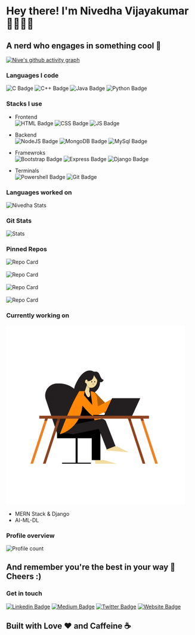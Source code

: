 # Hey there! I'm Nivedha Vijayakumar 👋🏻👩🏻
## A nerd who engages in something cool 🦾

[![Nive's github activity graph](https://github-readme-activity-graph.vercel.app/graph?username=nivevj&theme=github-compact)](https://github.com/ashutosh00710/github-readme-activity-graph)

### Languages I code
![C Badge](https://img.shields.io/badge/C-00599C?style=for-the-badge&logo=c&logoColor=white)
![C++ Badge](https://img.shields.io/badge/C%2B%2B-00599C?style=for-the-badge&logo=c%2B%2B&logoColor=white)
![Java Badge](https://img.shields.io/badge/Java-ED8B00?style=for-the-badge&logo=java&logoColor=white)
![Python Badge](https://img.shields.io/badge/Python-3776AB?style=for-the-badge&logo=python&logoColor=white)

### Stacks I use
* Frontend </br>
![HTML Badge](https://img.shields.io/badge/HTML5-E34F26?style=for-the-badge&logo=html5&logoColor=white)
![CSS Badge](https://img.shields.io/badge/CSS3-1572B6?style=for-the-badge&logo=css3&logoColor=white)
![JS Badge](https://img.shields.io/badge/JavaScript-F7DF1E?style=for-the-badge&logo=javascript&logoColor=black)</br>

* Backend </br>
![NodeJS Badge](https://img.shields.io/badge/Node.js-43853D?style=for-the-badge&logo=node.js&logoColor=white)
![MongoDB Badge](https://img.shields.io/badge/MongoDB-4EA94B?style=for-the-badge&logo=mongodb&logoColor=white)
![MySql Badge](https://img.shields.io/badge/MySQL-00000F?style=for-the-badge&logo=mysql&logoColor=white)</br>

* Framewroks </br>
![Bootstrap Badge](https://img.shields.io/badge/Bootstrap-563D7C?style=for-the-badge&logo=bootstrap&logoColor=white)
![Express Badge](https://img.shields.io/badge/Express.js-404D59?style=for-the-badge)
![Django Badge](https://img.shields.io/badge/Django-092E20?style=for-the-badge&logo=django&logoColor=white)

* Terminals </br>
![Powershell Badge](https://img.shields.io/badge/powershell-5391FE?style=for-the-badge&logo=powershell&logoColor=white)
![Git Badge](https://img.shields.io/badge/GIT-E44C30?style=for-the-badge&logo=git&logoColor=white)

### Languages worked on
![Nivedha Stats](https://github-readme-stats.vercel.app/api/top-langs/?username=nivevj&theme=blue-green)

### Git Stats
![Stats](https://github-readme-streak-stats.herokuapp.com/?user=nivevj&theme=blue-green)

### Pinned Repos
![Repo Card](https://github-readme-stats.vercel.app/api/pin/?username=nivevj&repo=N-Blog&theme=dark)<br><br>
![Repo Card](https://github-readme-stats.vercel.app/api/pin/?username=nivevj&repo=Contact-List&theme=dark)</br><br>
![Repo Card](https://github-readme-stats.vercel.app/api/pin/?username=nivevj&repo=Face-detection-using-OpenCV&theme=dark)</br><br>
![Repo Card](https://github-readme-stats.vercel.app/api/pin/?username=nivevj&repo=Calorie-Tracker&theme=dark)

### Currently working on
![](https://github.com/nivevj/nivevj/blob/main/giphy.gif)
* MERN Stack & Django
* AI-ML-DL

### Profile overview 
![Profile count](https://komarev.com/ghpvc/?username=nivevj&color=ff69b4&style=for-the-badge)

## And remember you're the best in your way 🌈 Cheers :)

### Get in touch
[![Linkedin Badge](https://img.shields.io/badge/LinkedIn-0077B5?style=for-the-badge&logo=linkedin&logoColor=white)](https://www.linkedin.com/in/nivedha-vijayakumar)
[![Medium Badge](https://img.shields.io/badge/Medium-12100E?style=for-the-badge&logo=medium&logoColor=white)](https://medium.com/@nivedha_vijayakumar)
[![Twitter Badge](https://img.shields.io/badge/Twitter-1DA1F2?style=for-the-badge&logo=twitter&logoColor=white)](https://twitter.com/nfornive)
[![Website Badge](https://img.shields.io/badge/website-000000?style=for-the-badge&logo=About.me&logoColor=white)](https://nivedhavijayakumar.my.canva.site/nv-website)


## Built with Love ❤ and Caffeine ☕

